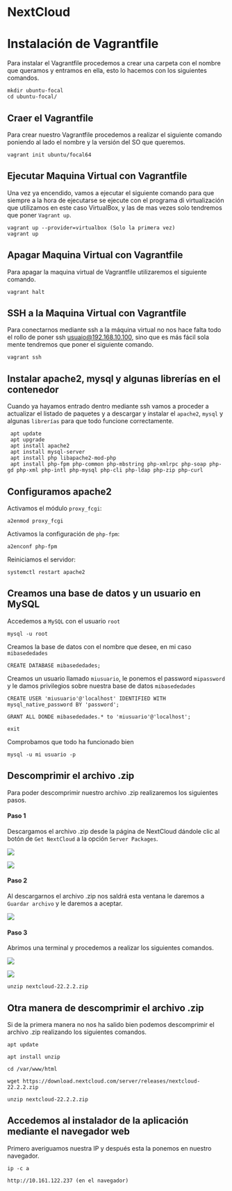 # NextCloud

# Instalación de Vagrantfile

Para instalar el Vagrantfile procedemos a crear una carpeta con el nombre que queramos y entramos en ella, esto lo hacemos con los siguientes comandos.

```
mkdir ubuntu-focal
cd ubuntu-focal/
```

## Craer el Vagrantfile
Para crear nuestro Vagrantfile procedemos a realizar el siguiente comando poniendo al lado el nombre y la versión del SO que queremos.

```
vagrant init ubuntu/focal64
```

## Ejecutar Maquina Virtual con Vagrantfile
Una vez ya encendido, vamos a ejecutar el siguiente comando para que siempre a la hora de ejecutarse se ejecute con el programa di virtualización que utilizamos en este caso VirtualBox, y las de mas vezes solo tendremos que poner `Vagrant up`.

```
vagrant up --provider=virtualbox (Solo la primera vez)
vagrant up
```

## Apagar Maquina Virtual con Vagrantfile
Para apagar la maquina virtual de Vagrantfile utilizaremos el siguiente comando.

```
vagrant halt
```

## SSH a la Maquina Virtual con Vagrantfile
Para conectarnos mediante ssh a la máquina virtual no nos hace falta todo el rollo de poner ssh usuaio@192.168.10.100, sino que es más fácil sola mente tendremos que poner el siguiente comando.

```
vagrant ssh
```

## Instalar apache2, mysql y algunas librerías en el contenedor

Cuando ya hayamos entrado dentro mediante ssh vamos a proceder a actualizar el listado de paquetes y a descargar y instalar el `apache2`, `mysql` y algunas `librerías` para que todo funcione correctamente.

```
 apt update
 apt upgrade
 apt install apache2
 apt install mysql-server
 apt install php libapache2-mod-php
 apt install php-fpm php-common php-mbstring php-xmlrpc php-soap php-gd php-xml php-intl php-mysql php-cli php-ldap php-zip php-curl
```

## Configuramos apache2

Activamos el módulo `proxy_fcgi`:

```
a2enmod proxy_fcgi
```

Activamos la configuración de `php-fpm`:

```
a2enconf php-fpm
```

Reiniciamos el servidor:

```
systemctl restart apache2
```

## Creamos una base de datos y un usuario en MySQL


Accedemos a `MySQL` con el usuario `root`

```
mysql -u root
```

Creamos la base de datos con el nombre que desee, en mi caso `mibasededades`

```
CREATE DATABASE mibasededades;
```

Creamos un usuario llamado `miusuario`, le ponemos el password `mipassword` y le damos privilegios sobre nuestra base de datos `mibasededades`

```
CREATE USER 'miusuario'@'localhost' IDENTIFIED WITH mysql_native_password BY 'password';
```

```
GRANT ALL DONDE mibasededades.* to 'miusuario'@'localhost';
```

```
exit
```

Comprobamos que todo ha funcionado bien

```
mysql -u mi usuario -p
```

## Descomprimir el archivo .zip
Para poder descomprimir nuestro archivo .zip realizaremos los siguientes pasos.

#### Paso 1

Descargamos el archivo .zip desde la página de NextCloud dándole clic al botón de `Get NextCloud` a la opción `Server Packages`.

![](FOTOS/1.png)

![](FOTOS/2.png)

#### Paso 2

Al descargarnos el archivo .zip nos saldrá esta ventana le daremos a `Guardar archivo` y le daremos a aceptar.

![](FOTOS/3.png)

#### Paso 3

Abrimos una terminal y procedemos a realizar los siguientes comandos.

![](FOTOS/4.png)

![](FOTOS/5.png)

```
unzip nextcloud-22.2.2.zip
```

## Otra manera de descomprimir el archivo .zip
Si de la primera manera no nos ha salido bien podemos descomprimir el archivo .zip realizando los siguientes comandos.

```
apt update

apt install unzip

cd /var/www/html

wget https://download.nextcloud.com/server/releases/nextcloud-22.2.2.zip

unzip nextcloud-22.2.2.zip
```

## Accedemos al instalador de la aplicación mediante el navegador web
Primero averiguamos nuestra IP y después esta la ponemos en nuestro navegador.

```
ip -c a

http://10.161.122.237 (en el navegador)
```
